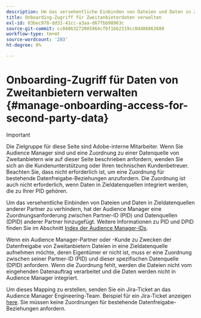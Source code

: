 ```yaml
---
description: Um das versehentliche Einbinden von Dateien und Daten in Zieldatenquellen anderer Partner oder Kunden zu verhindern, hat Audience Manager eine Zuordnungsanforderung zwischen Partner-ID (PID) und den Datenquellen anderer Partner hinzugefügt.
title: Onboarding-Zugriff für Zweitanbieterdaten verwalten
exl-id: 03bec978-dd31-41cc-a3aa-d67fbb98963c
source-git-commit: cc04863272005964cfbf1bb2319cc0dd86863680
workflow-type: tm+mt
source-wordcount: '283'
ht-degree: 0%

---
```


# Onboarding-Zugriff für Daten von Zweitanbietern verwalten {#manage-onboarding-access-for-second-party-data}

>[!IMPORTANT]
>
> Die Zielgruppe für diese Seite sind Adobe-interne Mitarbeiter. Wenn Sie Audience Manager sind und eine Zuordnung zu einer Datenquelle von Zweitanbietern wie auf dieser Seite beschrieben anfordern, wenden Sie sich an die Kundenunterstützung oder Ihren technischen Kundenbetreuer.
> Beachten Sie, dass nicht erforderlich ist, um eine Zuordnung für bestehende Datenfreigabe-Beziehungen anzufordern. Die Zuordnung ist auch nicht erforderlich, wenn Daten in Zieldatenquellen integriert werden, die zu Ihrer PID gehören.

Um das versehentliche Einbinden von Dateien und Daten in Zieldatenquellen anderer Partner zu verhindern, hat der Audience Manager eine Zuordnungsanforderung zwischen Partner-ID (PID) und Datenquellen (DPID) anderer Partner hinzugefügt. Weitere Informationen zu PID und DPID finden Sie im Abschnitt [Index der Audience Manager-IDs](https://experienceleague.adobe.com/docs/audience-manager/user-guide/reference/ids-in-aam.html).

Wenn ein Audience Manager-Partner oder -Kunde zu Zwecken der Datenfreigabe von Zweitanbietern Dateien in eine Zieldatenquelle aufnehmen möchte, deren Eigentümer er nicht ist, muss er eine Zuordnung zwischen seiner Partner-ID (PID) und dieser spezifischen Datenquelle (DPID) anfordern. Wenn die Zuordnung fehlt, werden die Dateien nicht vom eingehenden Datenauftrag verarbeitet und die Daten werden nicht in Audience Manager integriert.

Um dieses Mapping zu erstellen, senden Sie ein Jira-Ticket an das Audience Manager Engineering-Team. Beispiel für ein Jira-Ticket anzeigen [here](https://jira.corp.adobe.com/browse/AAM-60353). Sie müssen keine Zuordnungen für bestehende Datenfreigabe-Beziehungen anfordern.
